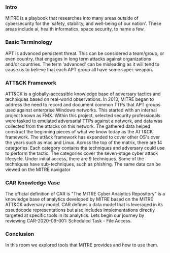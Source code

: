 <h3> Intro </h3>
MITRE is a playbook that researches into many areas outside of cybersecurity for the 'safety, stability, and well-being of our nation'. These areas include ai, health informatics, space security, to name a few. 

<h3> Basic Terminology </h3>
APT is advanced persistent threat. This can be considered a team/group, or even country, that engages in long term attacks against organizations and/or countries. The term 'advanced' can be misleading as it will tend to cause us to believe that each APT group all have some super-weapon. 

<h3> ATT&CK Framework </h3>
ATT&CK is a globally-accessible knowledge base of adversary tactics and techniques based on real-world observations. In 2013, MITRE began to address the need to record and document common TTPs that APT groups used against enterprise Windows networks. This started with an internal project known as FMX. Within this project, selected security professionals were tasked to emulated adversarial TTPs against a network, and data was collected from the attacks on this network. The gathered data helped construct the beginning pieces of what we know today as the ATT&CK framework. 
The att&ck framework has expanded to cover other OS's over the years such as mac and Linux. Across the top of the matrix, there are 14 categories. Each category contains the techniques and adversary could use to perform the tactic. The categories cover the seven-stage cyber attack lifecycle. Under initial access, there are 9 techniques. Some of the techniques have sub-techniques, such as phishing.
The same data can be viewed on the MITRE navigator

<h3> CAR Knowledge Vase </h3>
The official definition of CAR is "The MITRE Cyber Analytics Repository" is a knowledge base of analytics developed by MITRE based on the MITRE ATT&CK adversary model. CAR defines a data model that is leveraged in its pseudocode representations but also includes implementations directly targeted at specific tools in its analytics. Lets begin our journey by reviewing CAR-2020-09-001: Scheduled Task - File Access.

<h3> Conclusion </h3>
In this room we explored tools that MITRE provides and how to use them.